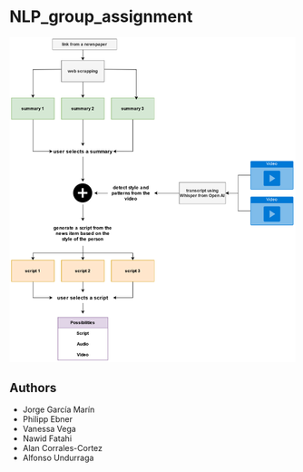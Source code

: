 # NLP_group_assignment

!['flow'](diagram.png)

## Authors
- Jorge García Marín
- Philipp Ebner
- Vanessa Vega
- Nawid Fatahi
- Alan Corrales-Cortez
- Alfonso Undurraga

